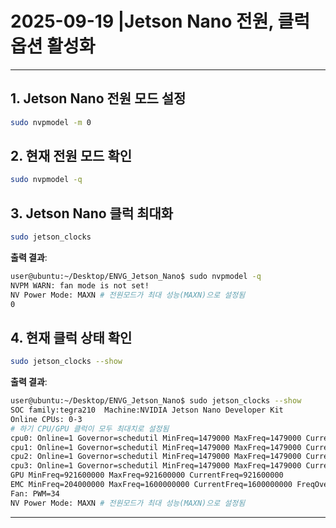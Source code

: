 # 2025-09-19 |Jetson Nano 전원, 클럭 옵션 활성화

---

## 1. Jetson Nano 전원 모드 설정
```bash
sudo nvpmodel -m 0
```

## 2. 현재 전원 모드 확인
```bash
sudo nvpmodel -q
```

## 3. Jetson Nano 클럭 최대화
```bash
sudo jetson_clocks
```

**출력 결과**:
```bash
user@ubuntu:~/Desktop/ENVG_Jetson_Nano$ sudo nvpmodel -q
NVPM WARN: fan mode is not set!
NV Power Mode: MAXN # 전원모드가 최대 성능(MAXN)으로 설정됨
0
```

## 4. 현재 클럭 상태 확인
```bash
sudo jetson_clocks --show
```

**출력 결과**:
```bash
user@ubuntu:~/Desktop/ENVG_Jetson_Nano$ sudo jetson_clocks --show
SOC family:tegra210  Machine:NVIDIA Jetson Nano Developer Kit
Online CPUs: 0-3
# 하기 CPU/GPU 클럭이 모두 최대치로 설정됨
cpu0: Online=1 Governor=schedutil MinFreq=1479000 MaxFreq=1479000 CurrentFreq=1479000 IdleStates: WFI=0 c7=0 
cpu1: Online=1 Governor=schedutil MinFreq=1479000 MaxFreq=1479000 CurrentFreq=1479000 IdleStates: WFI=0 c7=0 
cpu2: Online=1 Governor=schedutil MinFreq=1479000 MaxFreq=1479000 CurrentFreq=1479000 IdleStates: WFI=0 c7=0 
cpu3: Online=1 Governor=schedutil MinFreq=1479000 MaxFreq=1479000 CurrentFreq=1479000 IdleStates: WFI=0 c7=0 
GPU MinFreq=921600000 MaxFreq=921600000 CurrentFreq=921600000
EMC MinFreq=204000000 MaxFreq=1600000000 CurrentFreq=1600000000 FreqOverride=1
Fan: PWM=34
NV Power Mode: MAXN # 전원모드가 최대 성능(MAXN)으로 설정됨
```

---